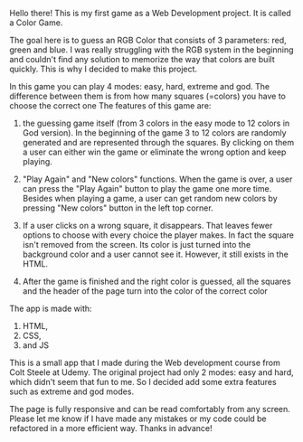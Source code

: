 Hello there! This is my first game as a Web Development project. It is called a Color Game.

The goal here is to guess an RGB Color that consists of 3 parameters: red, green and blue.
I was really struggling with the RGB system in the beginning and couldn't find any solution to memorize the way that colors are built quickly. This is why I decided to make this project.

In this game you can play 4 modes: easy, hard, extreme and god. The difference between them is from how many squares (=colors) you have to choose the correct one
The features of this game are:

1) the guessing game itself (from 3 colors in the easy mode to 12 colors in God version). In the beginning of the game 3 to 12 colors are randomly generated and are represented through the squares. By clicking on them a user can either win the game or eliminate the wrong option and keep playing.

2) "Play Again" and "New colors" functions. When the game is over, a user can press the "Play Again" button to play the game one more time.
Besides when playing a game, a user can get random new colors by pressing "New colors" button in the left top corner.

3) If a user clicks on a wrong square, it disappears. That leaves fewer options to choose with every choice the player makes. In fact the square isn't removed from the screen. Its color is just turned into the background color and a user cannot see it. However, it still exists in the HTML.

4) After the game is finished and the right color is guessed, all the squares and the header of the page turn into the color of the correct color

The app is made with:
1) HTML, 
2) CSS,
3) and JS

This is a small app that I made during the Web development course from Colt Steele at Udemy. The original project had only 2 modes: easy and hard, which didn't seem that fun to me. So I decided add some extra features such as extreme and god modes.

The page is fully responsive and can be read comfortably from any screen. 
Please let me know if I have made any mistakes or my code could be refactored in a more efficient way. Thanks in advance!
